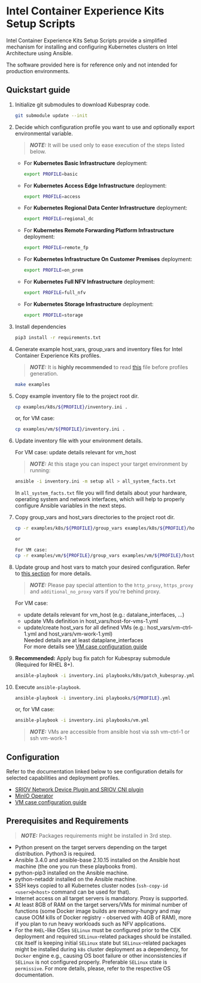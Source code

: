 # Intel Container Experience Kits Setup Scripts

Intel Container Experience Kits Setup Scripts provide a simplified mechanism for installing and configuring Kubernetes clusters on Intel Architecture using Ansible.

The software provided here is for reference only and not intended for production environments.

## Quickstart guide

1. Initialize git submodules to download Kubespray code.

    ```bash
    git submodule update --init
    ```

2. Decide which configuration profile you want to use and optionally export environmental variable.
   > **_NOTE:_** It will be used only to ease execution of the steps listed below.
    - For **Kubernetes Basic Infrastructure** deployment:

        ```bash
        export PROFILE=basic
        ```

    - For **Kubernetes Access Edge Infrastructure** deployment:

        ```bash
        export PROFILE=access
        ```

    - For **Kubernetes Regional Data Center Infrastructure** deployment:

        ```bash
        export PROFILE=regional_dc
        ```

    - For **Kubernetes Remote Forwarding Platform Infrastructure** deployment:

        ```bash
        export PROFILE=remote_fp
        ```

    - For **Kubernetes Infrastructure On Customer Premises** deployment:

        ```bash
        export PROFILE=on_prem
        ```

    - For **Kubernetes Full NFV Infrastructure** deployment:

        ```bash
        export PROFILE=full_nfv
        ```

    - For **Kubernetes Storage Infrastructure** deployment:

        ```bash
        export PROFILE=storage
        ```

3. Install dependencies

   ```bash
   pip3 install -r requirements.txt
   ```

4. Generate example host_vars, group_vars and inventory files for Intel Container Experience Kits profiles.

   > **_NOTE:_** It is **highly recommended** to read [this](docs/generate_profiles.md) file before profiles generation.

    ```bash
    make examples
    ```

5. Copy example inventory file to the project root dir.

    ```bash
    cp examples/k8s/${PROFILE}/inventory.ini .
    ```

    or, for VM case:

    ```bash
    cp examples/vm/${PROFILE}/inventory.ini .
    ```

6. Update inventory file with your environment details.

    For VM case: update details relevant for vm_host

    > **_NOTE:_** At this stage you can inspect your target environment by running:

    ```bash
    ansible -i inventory.ini -m setup all > all_system_facts.txt
    ```

    In `all_system_facts.txt` file you will find details about your hardware, operating system and network interfaces, which will help to properly configure Ansible variables in the next steps.

7. Copy group_vars and host_vars directories to the project root dir.

    ```bash
    cp -r examples/k8s/${PROFILE}/group_vars examples/k8s/${PROFILE}/host_vars .

    or

    For VM case:
    cp -r examples/vm/${PROFILE}/group_vars examples/vm/${PROFILE}/host_vars .
    ```

8. Update group and host vars to match your desired configuration. Refer to [this section](#configuration) for more details.

    > **_NOTE:_** Please pay special attention to the `http_proxy`, `https_proxy` and `additional_no_proxy` vars if you're behind proxy.

    For VM case:
    - update details relevant for vm_host (e.g.: datalane_interfaces, ...)
    - update VMs definition in host_vars/host-for-vms-1.yml
    - update/create host_vars for all defined VMs (e.g.: host_vars/vm-ctrl-1.yml and host_vars/vm-work-1.yml)  
      Needed details are at least dataplane_interfaces  
      For more details see [VM case configuration guide](docs/vm_config_guide.md)

9. **Recommended:** Apply bug fix patch for Kubespray submodule (Required for RHEL 8+).

    ```bash
    ansible-playbook -i inventory.ini playbooks/k8s/patch_kubespray.yml
    ```

10. Execute `ansible-playbook`.

    ```bash
    ansible-playbook -i inventory.ini playbooks/${PROFILE}.yml
    ```

    or, for VM case:

    ```bash
    ansible-playbook -i inventory.ini playbooks/vm.yml
    ```

    > **_NOTE:_** VMs are accessible from ansible host via ssh vm-ctrl-1 or ssh vm-work-1

## Configuration

Refer to the documentation linked below to see configuration details for selected capabilities and deployment profiles.

- [SRIOV Network Device Plugin and SRIOV CNI plugin](docs/sriov.md)
- [MinIO Operator](docs/storage.md)
- [VM case configuration guide](docs/vm_config_guide.md)
## Prerequisites and Requirements

> **_NOTE:_** Packages requirements might be installed in 3rd step.

- Python present on the target servers depending on the target distribution. Python3 is required.
- Ansible 3.4.0 and ansible-base 2.10.15 installed on the Ansible host machine (the one you run these playbooks from).
- python-pip3 installed on the Ansible machine.
- python-netaddr installed on the Ansible machine.
- SSH keys copied to all Kubernetes cluster nodes (`ssh-copy-id <user>@<host>` command can be used for that).
- Internet access on all target servers is mandatory. Proxy is supported.
- At least 8GB of RAM on the target servers/VMs for minimal number of functions (some Docker image builds are memory-hungry and may cause OOM kills of Docker registry - observed with 4GB of RAM), more if you plan to run heavy workloads such as NFV applications.
- For the `RHEL`-like OSes `SELinux` must be configured prior to the CEK deployment and required `SELinux`-related packages should be installed.
  `CEK` itself is keeping initial `SELinux` state but `SELinux`-related packages might be installed during `k8s` cluster deployment as a dependency, for `Docker` engine e.g.,
  causing OS boot failure or other inconsistencies if `SELinux` is not configured properly.
  Preferable `SELinux` state is `permissive`.
  For more details, please, refer to the respective OS documentation.
